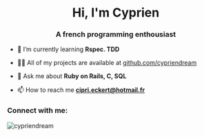 <h1 align="center">Hi, I'm Cyprien</h1>
<h3 align="center">A french programming enthousiast</h3>

- 🌱 I’m currently learning **Rspec. TDD**

- 👨‍💻 All of my projects are available at [github.com/cypriendream](github.com/cypriendream)

- 💬 Ask me about **Ruby on Rails, C, SQL**

- 📫 How to reach me **cipri.eckert@hotmail.fr**

<h3 align="left">Connect with me:</h3>
<p align="left">
</p>

<p><img align="left" src="https://github-readme-stats.vercel.app/api/top-langs?username=cypriendream&show_icons=true&locale=en&layout=compact" alt="cypriendream" /></p>
